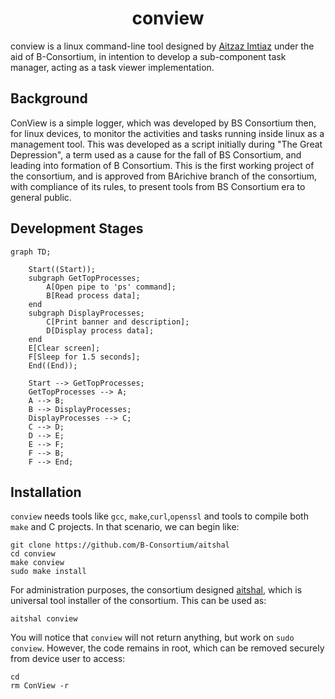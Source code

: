 <h1 align=center>conview</h1>
conview is a linux command-line tool designed by <a href="https://github.com/AitzazImtiaz/">Aitzaz Imtiaz</a> under the aid of B-Consortium, in intention to develop a sub-component task manager, acting as a task viewer implementation.


## Background
ConView is a simple logger, which was developed by BS Consortium then, for linux devices, to monitor the activities and tasks running inside linux as a management tool. This was developed as a script initially during "The Great Depression", a term used as a cause for the fall of BS Consortium, and leading into formation of B Consortium. This is the first working project of the consortium, and is approved from BArichive branch of the consortium, with compliance of its rules, to present tools from BS Consortium era to general public.

## Development Stages
```mermaid
graph TD;

    Start((Start));
    subgraph GetTopProcesses;
        A[Open pipe to 'ps' command];
        B[Read process data];
    end
    subgraph DisplayProcesses;
        C[Print banner and description];
        D[Display process data];
    end
    E[Clear screen];
    F[Sleep for 1.5 seconds];
    End((End));

    Start --> GetTopProcesses;
    GetTopProcesses --> A;
    A --> B;
    B --> DisplayProcesses;
    DisplayProcesses --> C;
    C --> D;
    D --> E;
    E --> F;
    F --> B;
    F --> End;
```


## Installation 
``conview`` needs tools like ``gcc``, ``make``,``curl``,``openssl`` and tools to compile both ``make`` and C projects. In that scenario, we can begin like:

```
git clone https://github.com/B-Consortium/aitshal
cd conview
make conview
sudo make install
```
For administration purposes, the consortium designed [aitshal](https://github.com/B-consortium/aitshal), which is universal tool installer of the consortium. This can be used as:
```
aitshal conview
```
You will notice that ``conview`` will not return anything, but work on ``sudo conview``. However, the code remains in root, which can be removed securely from device user to access:
```
cd
rm ConView -r
```
